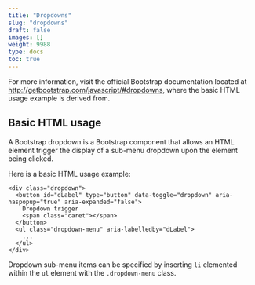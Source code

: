 ```yaml
---
title: "Dropdowns"
slug: "dropdowns"
draft: false
images: []
weight: 9988
type: docs
toc: true
---
```


For more information, visit the official Bootstrap documentation located at http://getbootstrap.com/javascript/#dropdowns, where the basic HTML usage example is derived from.

## Basic HTML usage
A Bootstrap dropdown is a Bootstrap component that allows an HTML element trigger the display of a sub-menu dropdown upon the element being clicked.

Here is a basic HTML usage example:

    <div class="dropdown">
      <button id="dLabel" type="button" data-toggle="dropdown" aria-haspopup="true" aria-expanded="false">
        Dropdown trigger
        <span class="caret"></span>
      </button>
      <ul class="dropdown-menu" aria-labelledby="dLabel">
        ...
      </ul>
    </div>

Dropdown sub-menu items can be specified by inserting `li` elemented within the `ul` element with the `.dropdown-menu` class.

